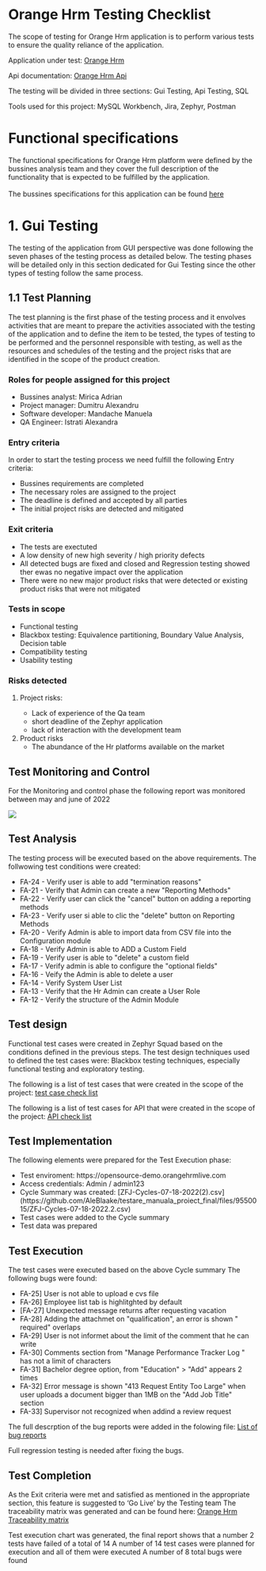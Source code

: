 <h1>Orange Hrm Testing Checklist</h1>

The scope of testing for Orange Hrm application is to perform various tests to ensure the quality reliance of the application.

Application under test: <a href="https://opensource-demo.orangehrmlive.com">Orange Hrm</a>

Api documentation: <a href="https://orangehrm.github.io/orangehrm-api-doc">Orange Hrm Api</a>

The testing will be divided in three sections: Gui Testing, Api Testing, SQL

Tools used for this project: MySQL Workbench, Jira, Zephyr, Postman




<h1>Functional specifications</h1>
The functional specifications for Orange Hrm platform were defined by the bussines analysis team and they cover the full description of the functionality that is expected to be fulfilled by the application.<br><br>
The bussines specifications for this application can be found <a href="https://www.orangehrm.com">here</a>


<h1>1. Gui Testing</h1>

The testing of the application from GUI perspective was done following the seven phases of the testing process as detailed below. The testing phases will be detailed only in this section dedicated for Gui Testing since the other types of testing follow the same process.

<h2>1.1 Test Planning</h2>

The test planning is the first phase of the testing process and it envolves activities that are meant to prepare the activities associated with the testing of the application and to define the item to be tested, the types of testing to be performed and the personnel responsible with testing, as well as the resources and schedules of the testing and the project risks that are identified in the scope of the product creation.


<h3>Roles for people assigned for this project</h3>

<ul>
  <li>Bussines analyst: Mirica Adrian</li>
  <li>Project manager: Dumitru Alexandru</li>
  <li>Software developer: Mandache Manuela</li>
  <li>QA Engineer: Istrati Alexandra</li>

</ul>


<h3>Entry criteria</h3>

In order to start the testing process we need fulfill the following Entry criteria:

<ul>
  <li>Bussines requirements are completed</li>
  <li>The necessary roles are assigned to the project
  <li>The deadline is defined and accepted by all parties</li>
  <li>The initial project risks are detected and mitigated</li>
    
</ul>

<h3>Exit criteria</h3>

<ul>
  <li>The tests are exectuted</li>
  <li>A low density of new high severity / high priority defects</li>
  <li>All detected bugs are fixed and closed and Regression testing showed ther ewas no negative impact over the application</li>
  <li>There were no new major product risks that were detected or existing product risks that were not mitigated</li>
</ul>



<h3>Tests in scope</h3>

<ul>
  <li>Functional testing</li>
  <li>Blackbox testing: Equivalence partitioning, Boundary Value Analysis, Decision table</li>
  <li>Compatibility testing</li>
  <li>Usability testing</li>
</ul>



<h3>Risks detected</h3>

<ol>
  
  <li>Project risks:</li>
  <ul>
    <li>Lack of experience of the Qa team</li>
    <li>short deadline of the Zephyr application</li>
    <li>lack of interaction with the development team</li>
  </ul>
  <li>Product risks
    <ul>
      <li>The abundance of the Hr platforms available on the market</li>
    

</ul>
  </li>
  </ol>


<h2>Test Monitoring and Control</h2>
For the Monitoring and control phase the following report was monitored between may and june of 2022


![](https://user-images.githubusercontent.com/109094693/179553437-d68a9482-40c9-419a-8ef1-7cb32b29ddf7.png)


<h2>Test Analysis</h2>
The testing process will be executed based on the above requirements. The follwowing test conditions were created:

<ul>
  
  <li>FA-24 - Verify user is able to add "termination reasons"</li>
  <li>FA-21 - Verify that Admin can create a new "Reporting Methods"</li>
  <li>FA-22 - Verify user can click the "cancel" button on adding a reporting methods</li>
  <li>FA-23 - Verify user si able to clic the "delete" button on Reporting Methods</li>
  <li>FA-20 - Verify Admin is able to import data from CSV file into the Configuration module</li>
  <li>FA-18 - Verify Admin is able to ADD a Custom Field</li>
  <li>FA-19 - Verify user is able to "delete" a custom field</li>
  <li>FA-17 - Verify admin is able to configure the "optional fields"</li>
  <li>FA-16 - Veify the Admin is able to delete a user </li>
  <li>FA-14 - Verify System User List</li>
  <li>FA-13 - Verify that the Hr Admin can create a User Role</li>
  <li>FA-12 - Verify the structure of the Admin Module</li> 
  
</ul>


<h2>Test design</h2>

Functional test cases were created in Zephyr Squad based on the conditions defined in the previous steps. The test design techniques used to defined the test cases were: Blackbox testing techniques, especially functional testing and exploratory testing.

The following is a list of test cases that were created in the scope of the project: [test case check list](https://github.com/AleBlaake/testare_manuala_proiect_final/files/9133783/ZFJ-Cycles-07-18-2022.csv)


The following is a list of test cases for API that were created in the scope of the project: [API check list](https://github.com/AleBlaake/testare_manuala_proiect_final/blob/main/ORANGE%20HRM.postman_collection.json) 


<h2>Test Implementation </h2>

The following elements were prepared for the Test Execution phase:

<ul>
  <li>Test enviroment: https://opensource-demo.orangehrmlive.com</li>
  <li>Access credentials: Admin / admin123</li>
  <li>Cycle Summary was created: [ZFJ-Cycles-07-18-2022(2).csv](https://github.com/AleBlaake/testare_manuala_proiect_final/files/9550015/ZFJ-Cycles-07-18-2022.2.csv)</li>
  <li>Test cases were added to the Cycle summary</li>
  <li>Test data was prepared</li>
  </ul>
  
  <h2>Test Execution</h2>
  The test cases were executed based on the above Cycle summary
  The following bugs were found:
  
  <ul>
  
  <li>FA-25] User is not able to upload e cvs file </li>
  <li>FA-26] Employee list tab is highlitghted by default</li>
  <li>[FA-27] Unexpected message returns after requesting vacation</li>
  <li>FA-28] Adding the attachmet on "qualification", an error is shown " required" overlaps</li>
  <li>FA-29] User is not informet about the limit of the comment that he can write</li>
  <li>FA-30] Comments section from "Manage Performance Tracker Log " has not a limit of characters </li>
  <li>FA-31] Bachelor degree option, from "Education" > "Add" appears 2 times</li>
  <li>FA-32] Error message is shown "413 Request Entity Too Large" when user
    uploads a document bigger than 1MB on the "Add Job Title" section</li>
  <li>FA-33] Supervisor not recognized when addind a review request</li>
  
  </ul>
  
  The full descrption of the bug reports were added in the folowing file: [List of bug reports](https://github.com/AleBlaake/testare_manuala_proiect_final/files/9550141/Jira.pdf)
  
  Full regression testing is needed after fixing the bugs.
  
  
  <h2>Test Completion</h2>
  
  As the Exit criteria were met and satisfied as mentioned in the appropriate section, this feature is suggested to ‘Go Live’ by the Testing team
  The traceability matrix was generated and can be found here: [Orange Hrm Traceability matrix](https://github.com/AleBlaake/testare_manuala_proiect_final/files/9550190/EXPORT.JIRA.Forward.Traceability_22_6_2022.xlsx)

  Test execution chart was generated, the final report shows that a number 2 tests have failed of a total of 14
  A number of 14 test cases were planned for execution and all of them were executed
  A number of 8 total bugs were found







